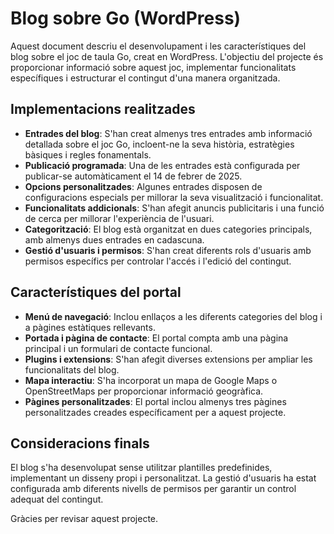 <!DOCTYPE html>
<html lang="ca">
<head>
    <meta charset="UTF-8">
    <meta name="viewport" content="width=device-width, initial-scale=1.0">
</head>
<body>
    <h1>Blog sobre Go  (WordPress) </h1>
    <p>Aquest document descriu el desenvolupament i les característiques del blog sobre el joc de taula Go, creat en WordPress. L'objectiu del projecte és proporcionar informació sobre aquest joc, implementar funcionalitats específiques i estructurar el contingut d'una manera organitzada.</p> 
    <h2>Implementacions realitzades</h2>
    <ul>
        <li><strong>Entrades del blog</strong>: S'han creat almenys tres entrades amb informació detallada sobre el joc Go, incloent-ne la seva història, estratègies bàsiques i regles fonamentals.</li>
        <li><strong>Publicació programada</strong>: Una de les entrades està configurada per publicar-se automàticament el 14 de febrer de 2025.</li>
        <li><strong>Opcions personalitzades</strong>: Algunes entrades disposen de configuracions especials per millorar la seva visualització i funcionalitat.</li>
        <li><strong>Funcionalitats addicionals</strong>: S'han afegit anuncis publicitaris i una funció de cerca per millorar l'experiència de l'usuari.</li>
        <li><strong>Categorització</strong>: El blog està organitzat en dues categories principals, amb almenys dues entrades en cadascuna.</li>
        <li><strong>Gestió d'usuaris i permisos</strong>: S'han creat diferents rols d'usuaris amb permisos específics per controlar l'accés i l'edició del contingut.</li>
    </ul> 
    <h2>Característiques del portal</h2>
    <ul>
        <li><strong>Menú de navegació</strong>: Inclou enllaços a les diferents categories del blog i a pàgines estàtiques rellevants.</li>
        <li><strong>Portada i pàgina de contacte</strong>: El portal compta amb una pàgina principal i un formulari de contacte funcional.</li>
        <li><strong>Plugins i extensions</strong>: S'han afegit diverses extensions per ampliar les funcionalitats del blog.</li>
        <li><strong>Mapa interactiu</strong>: S'ha incorporat un mapa de Google Maps o OpenStreetMaps per proporcionar informació geogràfica.</li>
        <li><strong>Pàgines personalitzades</strong>: El portal inclou almenys tres pàgines personalitzades creades específicament per a aquest projecte.</li>    </ul>
    </ol>
    <h2>Consideracions finals</h2>
    <p>El blog s'ha desenvolupat sense utilitzar plantilles predefinides, implementant un disseny propi i personalitzat. La gestió d'usuaris ha estat configurada amb diferents nivells de permisos per garantir un control adequat del contingut.</p>  
    <p>Gràcies per revisar aquest projecte.</p>
</body>
</html>
